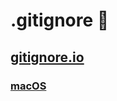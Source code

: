 # .gitignore 🫥

## [gitignore.io](https://www.toptal.com/developers/gitignore/)

### [macOS](https://www.toptal.com/developers/gitignore/api/macos)

